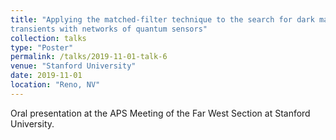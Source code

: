 ```yaml
---
title: "Applying the matched-filter technique to the search for dark matter
transients with networks of quantum sensors"
collection: talks
type: "Poster"
permalink: /talks/2019-11-01-talk-6
venue: "Stanford University"
date: 2019-11-01
location: "Reno, NV"
---
```


Oral presentation at the APS Meeting of the Far West Section at Stanford University.